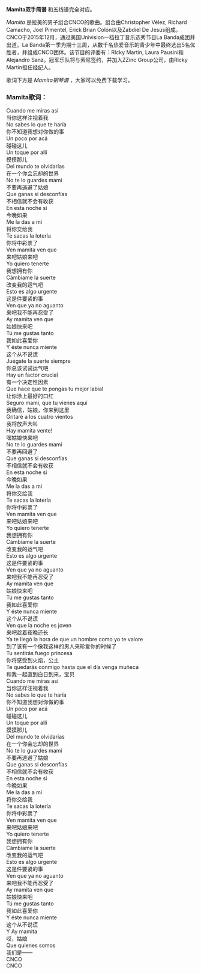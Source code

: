

**Mamita双手简谱** 和五线谱完全对应。

_Mamita_ 是拉美的男子组合CNCO的歌曲。组合由Christopher Vélez, Richard Camacho, Joel Pimentel,
Erick Brian Colón以及Zabdiel De Jesús组成。CNCO于2015年12月，通过美国Univision一档拉丁音乐选秀节目La
Banda成团并出道。La Banda第一季为期十三周，从数千名热爱音乐的青少年中最终选出5名优胜者，并组成CNCO团体。该节目的评委有：RIcky
Martin, Laura Pausini和Alejandro Sanz。冠军乐队将与索尼签约，并加入ZZinc Group公司，由Ricky
Martin担任经纪人。

歌词下方是 _Mamita钢琴谱_ ，大家可以免费下载学习。

### Mamita歌词：

Cuando me miras así  
当你这样注视着我  
No sabes lo que te haría  
你不知道我想对你做的事  
Un poco por acá  
碰碰这儿  
Un toque por allí  
摸摸那儿  
Del mundo te olvidarías  
在一个你会忘却的世界  
No te lo guardes mami  
不要再逃避了姑娘  
Que ganas si desconfías  
不相信就不会有收获  
En esta noche si  
今晚如果  
Me la das a mí  
将你交给我  
Te sacas la lotería  
你将中彩票了  
Ven mamita ven que  
来吧姑娘来吧  
Yo quiero tenerte  
我想拥有你  
Cámbiame la suerte  
改变我的运气吧  
Esto es algo urgente  
这是件要紧的事  
Ven que ya no aguanto  
来吧我不能再忍受了  
Ay mamita ven que  
姑娘快来吧  
Tú me gustas tanto  
我如此喜爱你  
Y éste nunca miente  
这个从不说谎  
Juégate la suerte siempre  
你总该试试运气吧  
Hay un factor crucial  
有一个决定性因素  
Que hace que te pongas tu mejor labial  
让你涂上最好的口红  
Seguro mami, que tu vienes aquí  
我确信，姑娘，你来到这里  
Gritaré a los cuatro vientos  
我将放声大叫  
Hay mamita vente!  
嘿姑娘快来吧  
No te lo guardes mami  
不要再回避了  
Que ganas si desconfías  
不相信就不会有收获  
En esta noche si  
今晚如果  
Me la das a mí  
将你交给我  
Te sacas la lotería  
你将中彩票了  
Ven mamita ven que  
来吧姑娘来吧  
Yo quiero tenerte  
我想拥有你  
Cámbiame la suerte  
改变我的运气吧  
Esto es algo urgente  
这是件要紧的事  
Ven que ya no aguanto  
来吧我不能再忍受了  
Ay mamita ven que  
姑娘快来吧  
Tú me gustas tanto  
我如此喜爱你  
Y éste nunca miente  
这个从不说谎  
Ven que la noche es joven  
来吧趁着夜晚还长  
Ya te llegó la hora de que un hombre como yo te valore  
到了该有一个像我这样的男人来珍爱你的时候了  
Tu sentirás fuego princesa  
你将感受到火焰，公主  
Te quedarás conmigo hasta que el día venga muñeca  
和我一起直到白日到来，宝贝  
Cuando me miras así  
当你这样注视着我  
No sabes lo que te haría  
你不知道我想对你做的事  
Un poco por acá  
碰碰这儿  
Un toque por allí  
摸摸那儿  
Del mundo te olvidarías  
在一个你会忘却的世界  
No te lo guardes mami  
不要再逃避了姑娘  
Que ganas si desconfías  
不相信就不会有收获  
En esta noche si  
今晚如果  
Me la das a mí  
将你交给我  
Te sacas la lotería  
你将中彩票了  
Ven mamita ven que  
来吧姑娘来吧  
Yo quiero tenerte  
我想拥有你  
Cámbiame la suerte  
改变我的运气吧  
Esto es algo urgente  
这是件要紧的事  
Ven que ya no aguanto  
来吧我不能再忍受了  
Ay mamita ven que  
姑娘快来吧  
Tú me gustas tanto  
我如此喜爱你  
Y éste nunca miente  
这个从不说谎  
Y Ay mamita  
哎，姑娘  
Que quienes somos  
我们是——  
CNCO  
CNCO

